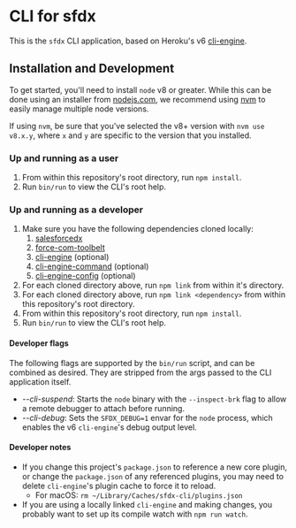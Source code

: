 # CLI for sfdx

This is the `sfdx` CLI application, based on Heroku's v6
[cli-engine](https://github.com/heroku/cli-engine).

## Installation and Development

To get started, you'll need to install `node` v8 or greater.  While this can be done using an installer from [nodejs.com](nodejs.com), we recommend using [nvm](https://github.com/creationix/nvm) to easily manage multiple node versions.

If using `nvm`, be sure that you've selected the v8+ version with `nvm use v8.x.y`, where `x` and `y` are specific to the version that you installed.

### Up and running as a user

1. From within this repository's root directory, run `npm install`.
1. Run `bin/run` to view the CLI's root help.

### Up and running as a developer

1. Make sure you have the following dependencies cloned locally:
    1. [salesforcedx](https://git.soma.salesforce.com/salesforcedx/salesforcedx)
    1. [force-com-toolbelt](https://git.soma.salesforce.com/ALMSourceDrivenDev/force-com-toolbelt)
    1. [cli-engine](https://github.com/heroku/cli-engine) (optional)
    1. [cli-engine-command](https://github.com/heroku/cli-engine) (optional)
    1. [cli-engine-config](https://github.com/heroku/cli-engine) (optional)
1. For each cloned directory above, run `npm link` from within it's directory.
1. For each cloned directory above, run `npm link <dependency>` from within this repository's root directory.
1. From within this repository's root directory, run `npm install`.
1. Run `bin/run` to view the CLI's root help.

#### Developer flags

The following flags are supported by the `bin/run` script, and can be combined as desired.  They are stripped from the args passed to the CLI application itself.

* *--cli-suspend*: Starts the `node` binary with the `--inspect-brk` flag to allow a remote debugger to attach before running.
* *--cli-debug*: Sets the `SFDX_DEBUG=1` envar for the `node` process, which enables the v6 `cli-engine`'s debug output level.

#### Developer notes

* If you change this project's `package.json` to reference a new core plugin, or change the `package.json` of any referenced plugins, you may need to delete `cli-engine`'s plugin cache to force it to reload.
    * For macOS: `rm ~/Library/Caches/sfdx-cli/plugins.json`
* If you are using a locally linked `cli-engine` and making changes, you probably want to set up its compile watch with `npm run watch`.
